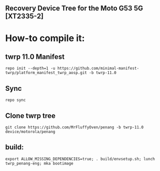 ## Recovery Device Tree for the Moto G53 5G [XT2335-2]

# How-to compile it:

## twrp 11.0 Manifest
    repo init --depth=1 -u https://github.com/minimal-manifest-twrp/platform_manifest_twrp_aosp.git -b twrp-11.0
## Sync
    repo sync
## Clone twrp tree
    git clone https://github.com/MrFluffyOven/penang -b twrp-11.0 device/motorola/penang
## build:
    export ALLOW_MISSING_DEPENDENCIES=true; . build/envsetup.sh; lunch twrp_penang-eng; mka bootimage
